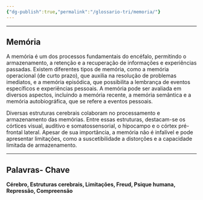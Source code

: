 ```yaml
---
{"dg-publish":true,"permalink":"/glossario-tri/memoria/"}
---
```


---

## Memória


A memória é um dos processos fundamentais do encéfalo, permitindo o armazenamento, a retenção e a recuperação de informações e experiências passadas. Existem diferentes tipos de memória, como a memória operacional (de curto prazo), que auxilia na resolução de problemas imediatos, e a memória episódica, que possibilita a lembrança de eventos específicos e experiências pessoais. A memória pode ser avaliada em diversos aspectos, incluindo a memória recente, a memória semântica e a memória autobiográfica, que se refere a eventos pessoais.

Diversas estruturas cerebrais colaboram no processamento e armazenamento das memórias. Entre essas estruturas, destacam-se os córtices visual, auditivo e somatossensorial, o hipocampo e o córtex pré-frontal lateral. Apesar de sua importância, a memória não é infalível e pode apresentar limitações, como a suscetibilidade a distorções e a capacidade limitada de armazenamento.


----

## Palavras- Chave

**Cérebro, Estruturas cerebrais, Limitações, Freud, Psique humana, Repressão, Compreensão**

